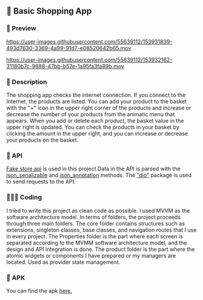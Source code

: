 ## 📱 Basic Shopping App

### 🔎 Preview
https://user-images.githubusercontent.com/55639112/153931839-493d7630-3369-4a99-91d7-e08520642b65.mov

https://user-images.githubusercontent.com/55639112/153932162-31180b7c-9888-47bb-b57e-1a95fa3fa89b.mov

### 📁 Description
The shopping app checks the internet connection. If you connect to the Internet, the products are listed. You can add your product to the basket with the "+" icon in the upper right corner of the products and increase or decrease the number of your products from the animatic menu that appears. When you add or delete each product, the basket value in the upper right is updated. You can check the products in your basket by clicking the amount in the upper right, and you can increase or decrease your products on the basket.

### 📶 API
[Fake store api](https://fakestoreapi.com/) is used in this project.Data in the API is parsed with the [json_serializable](https://pub.dev/packages/json_serializable) and [json_annotation](https://pub.dev/packages/json_annotation) methods. The ["dio"](https://pub.dev/packages/dio) package is used to send requests to the API.

### 🧑🏻‍💻 Coding
I tried to write this project as clean code as possible. I used MVVM as the software architecture model. In terms of folders, the project proceeds through three main folders. The core folder contains structures such as extensions, singleton classes, base classes, and navigation routes that I use in every project. The Properties folder is the part where each screen is separated according to the MVMM software architecture model, and the design and API integration is done. The product folder is the part where the atomic widgets or components I have prepared or my managers are located. Used as provider state management.

### 🎁 APK
You can find the apk [here.](https://www.mediafire.com/file/4pgfblvyd2x97dm/app-release.apk/file)
